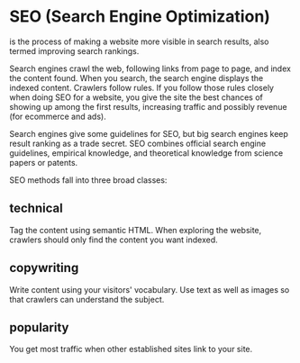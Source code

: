 # SEO (Search Engine Optimization) 
is the process of making a website more visible in search results, also termed improving search rankings.

Search engines crawl the web, following links from page to page, and index the content found. When you search, the search engine displays the indexed content. Crawlers follow rules. If you follow those rules closely when doing SEO for a website, you give the site the best chances of showing up among the first results, increasing traffic and possibly revenue (for ecommerce and ads).

Search engines give some guidelines for SEO, but big search engines keep result ranking as a trade secret. SEO combines official search engine guidelines, empirical knowledge, and theoretical knowledge from science papers or patents.

SEO methods fall into three broad classes:

## technical
Tag the content using semantic HTML. When exploring the website, crawlers should only find the content you want indexed.

## copywriting
Write content using your visitors' vocabulary. Use text as well as images so that crawlers can understand the subject.

## popularity
You get most traffic when other established sites link to your site.
